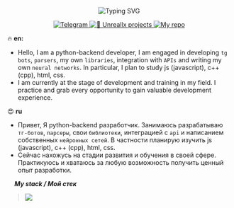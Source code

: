 <p align="center">
    <img src="https://readme-typing-svg.demolab.com?font=JetBrains+Mono&weight=800&size=33&letterSpacing=1px;&duration=3500&pause=1000&color=F79E2F&center=true&width=600&lines=Hi There!" alt="Typing SVG">
</p>

<p align="center">
  <a href="https://t.me/unreallx">
    <img src="https://img.shields.io/badge/Telegram-Telegram-ed9004?logo=telegram&logoColor=ed9004" alt="Telegram">
  </a>
  <a href="https://github.com/iUnreallx">
    <img src="https://img.shields.io/badge/🔥 Unreallx-projects-ed9004" alt="🎁 Unreallx projects">
  </a>
   <a href="https://github.com/iUnreallx?tab=repositories">
    <img src="https://img.shields.io/badge/⌛ Rx-repositories-ed9004" alt="My repo">
   </a>
</p>

🔥 **en:**
* Hello, I am a python-backend developer, I am engaged in developing ```tg bots```, ```parsers```, my own ```libraries```, integration with ```APIs``` and writing my own ```neural networks```. In particular, I plan to study js (javascript), c++ (cpp), html, css.
* I am currently at the stage of development and training in my field. I practice and grab every opportunity to gain valuable development experience.
  
😍 **ru**
* Привет, Я python-backend разработчик. Занимаюсь разрабатываю ```тг-ботов```, ```парсеры```, свои ```библиотеки```, интеграцией с ```api``` и написанием собственных ```нейронных сетей```. В частности планирую изучить js (javascript), c++ (cpp), html, css.
* Сейчас нахожусь на стадии развития и обучения в своей сфере. Практикуюсь и хватаюсь за любую возможность получить ценный опыт разработки.



&nbsp;&nbsp;&nbsp;&nbsp;***My stack / Мой стек***
> <img src="https://skillicons.dev/icons?i=py,git,postgres,pycharm,vscode,github,redis,docker,figma,gitlab,linux,rabbitmq,ubuntu,vim">

